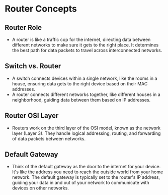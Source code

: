 # Router Concepts

## Router Role

- A router is like a traffic cop for the internet, directing data between different networks to make sure it gets to the right place. It determines the best path for data packets to travel across interconnected networks.

## Switch vs. Router

- A switch connects devices within a single network, like the rooms in a house, ensuring data gets to the right device based on their MAC addresses.
- A router connects different networks together, like different houses in a neighborhood, guiding data between them based on IP addresses.

## Router OSI Layer

- Routers work on the third layer of the OSI model, known as the network layer (Layer 3). They handle logical addressing, routing, and forwarding of data packets between networks.

## Default Gateway

- Think of the default gateway as the door to the internet for your device. It's like the address you need to reach the outside world from your home network. The default gateway is typically set to the router's IP address, guiding your data in and out of your network to communicate with devices on other networks.
